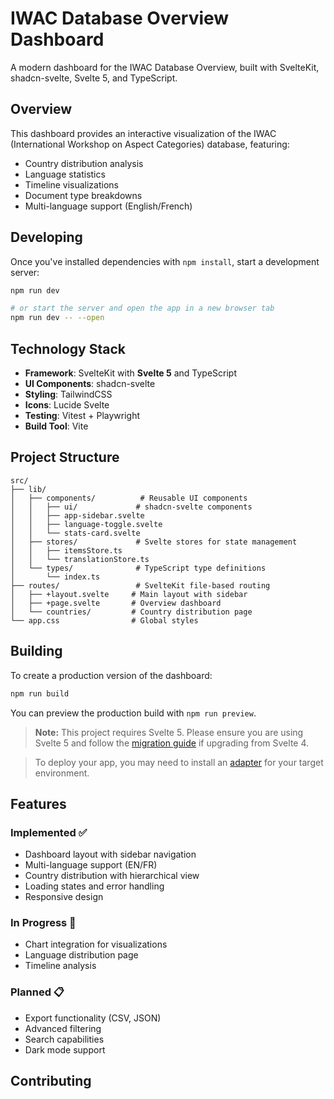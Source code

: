 
# IWAC Database Overview Dashboard

A modern dashboard for the IWAC Database Overview, built with SvelteKit, shadcn-svelte, Svelte 5, and TypeScript.

## Overview

This dashboard provides an interactive visualization of the IWAC (International Workshop on Aspect Categories) database, featuring:
- Country distribution analysis
- Language statistics
- Timeline visualizations
- Document type breakdowns
- Multi-language support (English/French)

## Developing

Once you've installed dependencies with `npm install`, start a development server:

```bash
npm run dev

# or start the server and open the app in a new browser tab
npm run dev -- --open
```


## Technology Stack

- **Framework**: SvelteKit with **Svelte 5** and TypeScript  
- **UI Components**: shadcn-svelte
- **Styling**: TailwindCSS
- **Icons**: Lucide Svelte
- **Testing**: Vitest + Playwright
- **Build Tool**: Vite

## Project Structure

```
src/
├── lib/
│   ├── components/          # Reusable UI components
│   │   ├── ui/             # shadcn-svelte components
│   │   ├── app-sidebar.svelte
│   │   ├── language-toggle.svelte
│   │   └── stats-card.svelte
│   ├── stores/             # Svelte stores for state management
│   │   ├── itemsStore.ts
│   │   └── translationStore.ts
│   └── types/              # TypeScript type definitions
│       └── index.ts
├── routes/                 # SvelteKit file-based routing
│   ├── +layout.svelte     # Main layout with sidebar
│   ├── +page.svelte       # Overview dashboard
│   └── countries/         # Country distribution page
└── app.css                # Global styles
```

## Building

To create a production version of the dashboard:

```bash
npm run build
```

You can preview the production build with `npm run preview`.


> **Note:** This project requires Svelte 5. Please ensure you are using Svelte 5 and follow the [migration guide](migration-guide-Svelte.txt) if upgrading from Svelte 4.

> To deploy your app, you may need to install an [adapter](https://svelte.dev/docs/kit/adapters) for your target environment.

## Features

### Implemented ✅
- Dashboard layout with sidebar navigation
- Multi-language support (EN/FR)
- Country distribution with hierarchical view
- Loading states and error handling
- Responsive design

### In Progress 🔄
- Chart integration for visualizations
- Language distribution page
- Timeline analysis

### Planned 📋
- Export functionality (CSV, JSON)
- Advanced filtering
- Search capabilities
- Dark mode support

## Contributing
